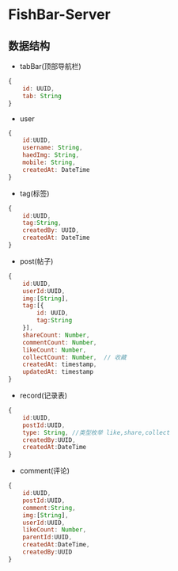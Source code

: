 # FishBar-Server
## 数据结构  
* tabBar(顶部导航栏)  
```js
{
    id: UUID,
    tab: String
}
```

* user  
```js
{
    id:UUID,
    username: String,
    haedImg: String,
    mobile: String,
    createdAt: DateTime
}
```

* tag(标签)
```js
{
    id:UUID,
    tag:String,
    createdBy: UUID,
    createdAt: DateTime
}
```

* post(帖子)
```js
{
    id:UUID,
    userId:UUID,
    img:[String],
    tag:[{
        id: UUID,
        tag:String
    }],
    shareCount: Number,
    commentCount: Number,
    likeCount: Number,
    collectCount: Number,  // 收藏
    createdAt: timestamp,
    updatedAt: timestamp
}
```

* record(记录表) 
```js
{
    id:UUID,
    postId:UUID,
    type: String, //类型枚举 like,share,collect
    createdBy:UUID,
    createdAt:DateTime
}
```

* comment(评论)
```js
{
    id:UUID,
    postId:UUID,
    comment:String,
    img:[String],
    userId:UUID,
    likeCount: Number,
    parentId:UUID,
    createdAt:DateTime,
    createdBy:UUID
}
``` 

